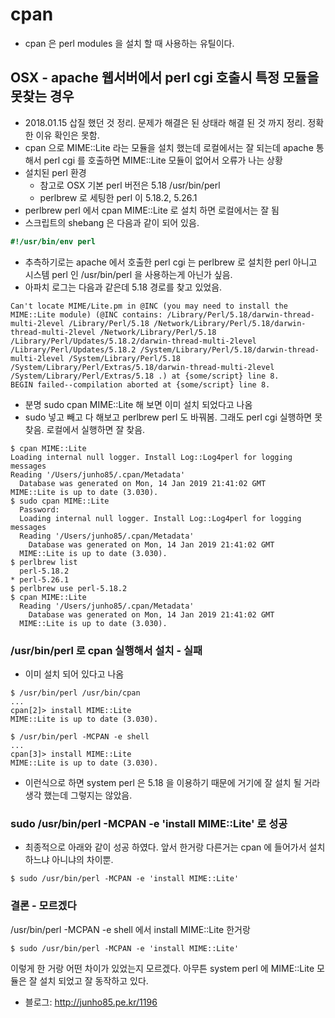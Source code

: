 # cpan
* cpan 은 perl modules 을 설치 할 때 사용하는 유틸이다.

## OSX - apache 웹서버에서 perl cgi 호출시 특정 모듈을 못찾는 경우
* 2018.01.15 삽질 했던 것 정리. 문제가 해결은 된 상태라 해결 된 것 까지 정리. 정확한 이유 확인은 못함.
* cpan 으로 MIME::Lite 라는 모듈을 설치 했는데 로컬에서는 잘 되는데 apache 통해서 perl cgi 를 호출하면 MIME::Lite 모듈이 없어서 오류가 나는 상황
* 설치된 perl 환경
  * 참고로 OSX 기본 perl 버전은 5.18 /usr/bin/perl
  * perlbrew 로 세팅한 perl 이 5.18.2, 5.26.1
* perlbrew perl 에서 cpan MIME::Lite 로 설치 하면 로컬에서는 잘 됨
* 스크립트의 shebang 은 다음과 같이 되어 있음.
```perl
#!/usr/bin/env perl
```
* 추측하기로는 apache 에서 호출한 perl cgi 는 perlbrew 로 설치한 perl 아니고 시스템 perl 인 /usr/bin/perl 을 사용하는게 아닌가 싶음.
* 아파치 로그는 다음과 같은데 5.18 경로를 찾고 있었음.
```
Can't locate MIME/Lite.pm in @INC (you may need to install the MIME::Lite module) (@INC contains: /Library/Perl/5.18/darwin-thread-multi-2level /Library/Perl/5.18 /Network/Library/Perl/5.18/darwin-thread-multi-2level /Network/Library/Perl/5.18 /Library/Perl/Updates/5.18.2/darwin-thread-multi-2level /Library/Perl/Updates/5.18.2 /System/Library/Perl/5.18/darwin-thread-multi-2level /System/Library/Perl/5.18 /System/Library/Perl/Extras/5.18/darwin-thread-multi-2level /System/Library/Perl/Extras/5.18 .) at {some/script} line 8.
BEGIN failed--compilation aborted at {some/script} line 8.
```

* 분명 sudo cpan MIME::Lite 해 보면 이미 설치 되었다고 나옴
* sudo 넣고 빼고 다 해보고 perlbrew perl 도 바꿔봄. 그래도 perl cgi 실행하면 못찾음. 로컬에서 실행하면 잘 찾음.
```
$ cpan MIME::Lite
Loading internal null logger. Install Log::Log4perl for logging messages
Reading '/Users/junho85/.cpan/Metadata'
  Database was generated on Mon, 14 Jan 2019 21:41:02 GMT
MIME::Lite is up to date (3.030).
$ sudo cpan MIME::Lite
  Password:
  Loading internal null logger. Install Log::Log4perl for logging messages
  Reading '/Users/junho85/.cpan/Metadata'
    Database was generated on Mon, 14 Jan 2019 21:41:02 GMT
  MIME::Lite is up to date (3.030).
$ perlbrew list
  perl-5.18.2
* perl-5.26.1
$ perlbrew use perl-5.18.2
$ cpan MIME::Lite
  Reading '/Users/junho85/.cpan/Metadata'
    Database was generated on Mon, 14 Jan 2019 21:41:02 GMT
  MIME::Lite is up to date (3.030).
```

### /usr/bin/perl 로 cpan 실행해서 설치 - 실패
* 이미 설치 되어 있다고 나옴
```
$ /usr/bin/perl /usr/bin/cpan
...
cpan[2]> install MIME::Lite
MIME::Lite is up to date (3.030).
```
 
```
$ /usr/bin/perl -MCPAN -e shell
...
cpan[3]> install MIME::Lite
MIME::Lite is up to date (3.030).
```
* 이런식으로 하면 system perl 은 5.18 을 이용하기 때문에 거기에 잘 설치 될 거라 생각 했는데 그렇지는 않았음.

### sudo /usr/bin/perl -MCPAN -e 'install MIME::Lite' 로 성공
* 최종적으로 아래와 같이 성공 하였다. 앞서 한거랑 다른거는 cpan 에 들어가서 설치 하느냐 아니냐의 차이뿐. 
```
$ sudo /usr/bin/perl -MCPAN -e 'install MIME::Lite'
```

### 결론 - 모르겠다
/usr/bin/perl -MCPAN -e shell 에서 install MIME::Lite 한거랑

```
$ sudo /usr/bin/perl -MCPAN -e 'install MIME::Lite'
```

이렇게 한 거랑 어떤 차이가 있었는지 모르겠다. 아무튼 system perl 에 MIME::Lite 모듈은 잘 설치 되었고 잘 동작하고 있다.

* 블로그: http://junho85.pe.kr/1196